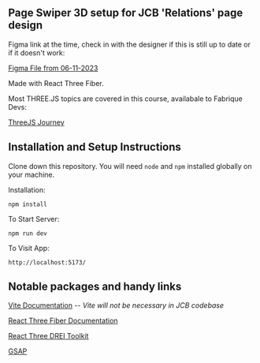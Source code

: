 ## Page Swiper 3D setup for JCB 'Relations' page design

Figma link at the time, check in with the designer if this is still up to date or if it doesn't work:

[Figma File from 06-11-2023](https://www.figma.com/file/L1P0NzqLHbkp02ZqP6Ah6o/Intermediary-Sprints---JCBL?node-id=1928%3A7230)

Made with React Three Fiber.

Most THREE.JS topics are covered in this course, availabale to Fabrique Devs:

[ThreeJS Journey](https://threejs-journey.com/)

## Installation and Setup Instructions

Clone down this repository. You will need `node` and `npm` installed globally on your machine.

Installation:

`npm install`

To Start Server:

`npm run dev`

To Visit App:

`http://localhost:5173/`

## Notable packages and handy links

[Vite Documentation](https://vitejs.dev/) -- _Vite will not be necessary in JCB codebase_

[React Three Fiber Documentation](https://docs.pmnd.rs/react-three-fiber/getting-started/introduction)

[React Three DREI Toolkit](https://github.com/pmndrs/drei)

[GSAP](https://gsap.com/docs/v3/)
